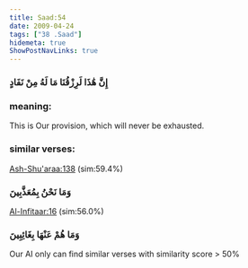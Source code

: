 ```yaml
---
title: Saad:54
date: 2009-04-24
tags: ["38 .Saad"]
hidemeta: true 
ShowPostNavLinks: true 
---
```

### إِنَّ هَٰذَا لَرِزْقُنَا مَا لَهُ مِنْ نَفَادٍ
### meaning: 
This is Our provision, which will never be exhausted.
### similar verses: 

[Ash-Shu'araa:138](/26/138) (sim:59.4%)

### وَمَا نَحْنُ بِمُعَذَّبِينَ

[Al-Infitaar:16](/82/16) (sim:56.0%)

### وَمَا هُمْ عَنْهَا بِغَائِبِينَ

Our AI only can find similar verses with similarity score > 50% 


